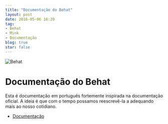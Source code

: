 ```yaml
---
title: "Documentação do Behat"
layout: post
date: 2016-05-06 16:20
tag:
- Behat
- Mink
- Documentação
blog: true
star: false
---
```


![Behat](https://dl.dropboxusercontent.com/u/282797/behat/behat.png)


Documentação do Behat
=====================

Esta é documentação em português fortemente inspirada na documentação oficial.
A ideia é que com o tempo possamos reescrevê-la a adequando mais ao nosso cotidiano.

* [Documentação](http://docbehat.readthedocs.io)
